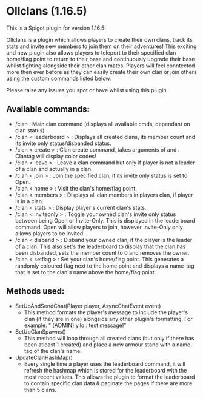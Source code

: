 # Ollclans (1.16.5)
This is a Spigot plugin for version 1.16.5!

Ollclans is a plugin which allows players to create their own clans, track its stats and invite new members to join them on their adventures!
This exciting and new plugin also allows players to teleport to their specified clan home/flag point to return to their base and continuously upgrade their base whilst fighting alongside their other clan mates. 
Players will feel conntected more then ever before as they can easily create their own clan or join others using the custom commands listed below. 

Please raise any issues you spot or have whilst using this plugin.

## Available commands:
- /clan : Main clan command (displays all available cmds, dependant on clan status)
- /clan < leaderboard > : Displays all created clans, its member count and its invite only status/disbanded status.
- /clan < create > : Clan create command, takes arguments of <clanname> and <clantag>. Clantag will display color codes!
- /clan < leave > : Leave a clan command but only if player is not a leader of a clan and actually in a clan.
- /clan < join > : Join the specified clan, if its invite only status is set to Open.
- /clan < home > : Visit the clan's home/flag point.
- /clan < members > : Displays all clan members in players clan, if player is in a clan.
- /clan < stats > : Display player's current clan's stats.
- /clan < inviteonly > : Toggle your owned clan's invite only status between being Open or Invite-Only. This is displayed in the leaderboard command. Open will allow players to join, however Invite-Only only allows players to be invited.
- /clan < disband > : Disband your owned clan, if the player is the leader of a clan. This also set's the leaderboard to display that the clan has been disbanded, sets the member count to 0 and removes the owner.
- /clan < setflag > : Set your clan's home/flag point. This generates a randomly coloured flag next to the home point and displays a name-tag that is set to the clan's name above the home/flag point.

## Methods used:
- SetUpAndSendChat(Player player, AsyncChatEvent event)
  - This method formats the player's message to include the player's clan (if they are in one) alongside any other plugin's formatting. For example: "<ClanTag> [ADMIN] yllo : test message!"
- SetUpClanSpawns()
  - This method will loop through all created clans (but only if there has been atleast 1 created) and place a new armour stand with a name-tag of the clan's name.
- UpdateClanHashMap()
  - Every single time a player uses the leaderboard command, it will refresh the hashmap which is stored for the leaderboard with the most recent values. This allows the plugin to format the leaderboard to contain specific clan data & paginate the pages if there are more than 5 clans.
